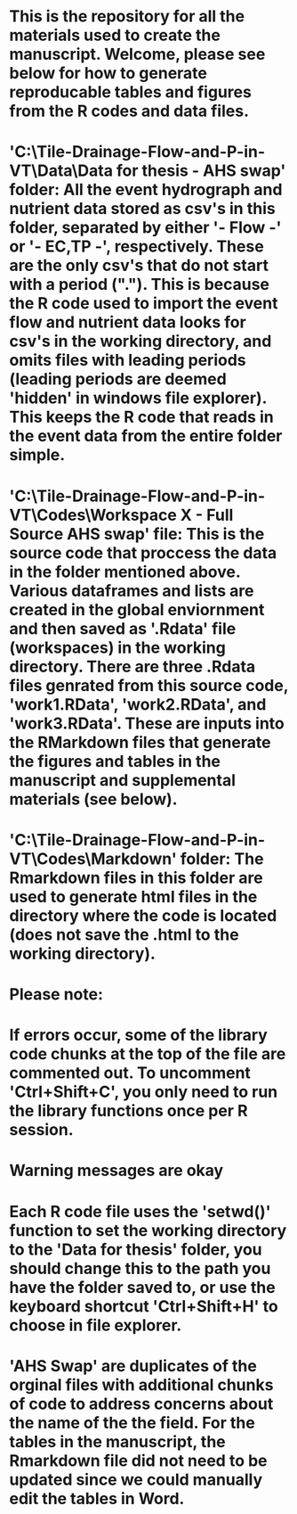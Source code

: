 # This is the repository for all the materials used to create the manuscript. Welcome, please see below for how to generate reproducable tables and figures from the R codes and data files.

# 'C:\Tile-Drainage-Flow-and-P-in-VT\Data\Data for thesis - AHS swap' folder: All the event hydrograph and nutrient data stored as csv's in this folder, separated by either '- Flow -' or '- EC,TP -', respectively. These are the only csv's that do not start with a period ("."). This is because the R code used to import the event flow and nutrient data looks for csv's in the working directory, and omits files with leading periods (leading periods are deemed 'hidden' in windows file explorer). This keeps the R code that reads in the event data from the entire folder simple.

# 'C:\Tile-Drainage-Flow-and-P-in-VT\Codes\Workspace X - Full Source AHS swap' file: This is the source code that proccess the data in the folder mentioned above. Various dataframes and lists are created in the global enviornment and then saved as '.Rdata' file (workspaces) in the working directory. There are three .Rdata files genrated from this source code, 'work1.RData', 'work2.RData', and 'work3.RData'. These are inputs into the RMarkdown files that generate the figures and tables in the manuscript and supplemental materials (see below). 

# 'C:\Tile-Drainage-Flow-and-P-in-VT\Codes\Markdown' folder: The Rmarkdown files in this folder are used to generate html files in the directory where the code is located (does not save the .html to the working directory). 

# Please note:

# If errors occur, some of the library code chunks at the top of the file are commented out. To uncomment 'Ctrl+Shift+C', you only need to run the library functions once per R session.

# Warning messages are okay

# Each R code file uses the 'setwd()' function to set the working directory to the 'Data for thesis' folder, you should change this to the path you have the folder saved to, or use the keyboard shortcut 'Ctrl+Shift+H' to choose in file explorer.

# 'AHS Swap' are duplicates of the orginal files with additional chunks of code to address concerns about the name of the the field. For the tables in the manuscript, the Rmarkdown file did not need to be updated since we could manually edit the tables in Word. 
